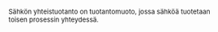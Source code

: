 <font size="2.5"> 

Sähkön yhteistuotanto on tuotantomuoto, jossa sähköä tuotetaan  
toisen prosessin yhteydessä.

</font>